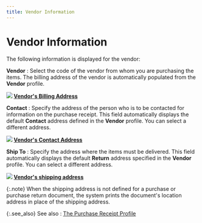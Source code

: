 ```yaml
---
title: Vendor Information
---
```


# Vendor Information


The following information is displayed for the vendor:


**Vendor**
: Select the code of the vendor from whom you are  purchasing the items. The billing address of the vendor is automatically  populated from the **Vendor** profile.


**![]({{site.pp_baseurl}}/img/lens.gif) [Vendor's  Billing Address]({{site.pp_baseurl}}/purc-proc/doc-profile/contents/vendor-info/vendor_s_billing_address.html)**


**Contact**
: Specify the address of the person who is to be contacted  for information on the purchase receipt. This field automatically displays  the default **Contact** address defined  in the **Vendor** profile. You can  select a different address.


**![]({{site.pp_baseurl}}/img/lens.gif) [Vendor's  Contact Address]({{site.pp_baseurl}}/purc-proc/doc-profile/contents/vendor-info/vendor_s_contact_address.html)**


**Ship To**
: Specify the address where the items must be delivered.  This field automatically displays the default **Return** address specified in the **Vendor**  profile. You can select a different address.


**![]({{site.pp_baseurl}}/img/lens.gif) [Vendor's  shipping address]({{site.pp_baseurl}}/purc-proc/doc-profile/contents/vendor-info/return_to_address_pr.html)**


{:.note}
When the shipping address is not defined for  a purchase or purchase return document, the system prints the document's  location address in place of the shipping address.


{:.see_also}
See also
: [The Purchase  Receipt Profile]({{site.pp_baseurl}}/purc-proc/prs/create-pr/create-new-pr/pr-profile/the_purchase_receipt_profile.html)
